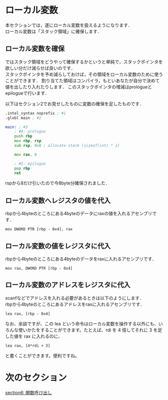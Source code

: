 # ローカル変数
本セクションでは，遂にローカル変数を扱えるようになります．  
ローカル変数は「スタック領域」に確保します．  
  
## ローカル変数を確保  
ではスタック領域をどうやって確保するかというと単純で，スタックポインタを欲しい分だけ減らせば良いのです．  
スタックポインタを予め減らしておけば，その領域をローカル変数のために使うことができます．
割り当てた領域はコンパイラ，もといあなたが自分で決めて値を出したり入れたりします．
このスタックポインタの増減はprologueとepilogueで行います．  

以下はセクション2でお見せしたものに変数の確保を足したものです．
```asm
.intel_syntax noprefix ; #1
.globl main ; #2

main: ; #3
    ; #4: prologue
    push rbp
    mov rbp, rsp
    sub rsp, 0x8 ; allocate stack (sizeof(int) * 2)

    mov rax, 0

    ; #5: epilogue
    pop rbp
    ret
```

rspから8だけ引いたので今8byte分確保されました．

## ローカル変数へレジスタの値を代入
rbpから4byteのところにある4byteのデータにraxの値を入れるアセンブリです．
```
mov DWORD PTR [rbp - 0x4], rax 
```

## ローカル変数の値をレジスタに代入
rbpから4byteのところにある4byteのデータをraxに入れるアセンブリです．
```
mov rax, DWORD PTR [rbp - 0x4] 
```

## ローカル変数のアドレスをレジスタに代入
scanfなどでアドレスを入れる必要があるときは以下のようにします．  
rbpから4byteのところにあるアドレスをraxに入れるアセンブリです．  
```
lea rax, [rbp - 0x4] 
```

なお、余談ですが、この lea という命令はローカル変数を操作する以外にも、いろんな使いかたをすることができます。たとえば、rdi を 4 倍してそれに 3 を足した値を rax に入れるのに、

```
lea rax, [4*rdi + 3]
```

と書くことができます。便利ですね。

# 次のセクション
[section6: 関数呼び出し](/sections/section6_CallFunction.md)
